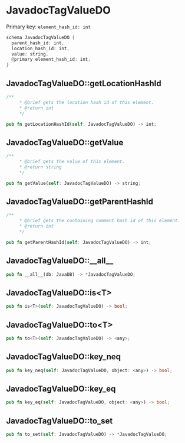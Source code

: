 # JavadocTagValueDO

Primary key: `element_hash_id: int`

```rust
schema JavadocTagValueDO {
  parent_hash_id: int,
  location_hash_id: int,
  value: string,
  @primary element_hash_id: int,
}
```
## JavadocTagValueDO::getLocationHashId

```rust
/**
     * @brief gets the location hash id of this element.
     * @return int
     */
```
```rust
pub fn getLocationHashId(self: JavadocTagValueDO) -> int;
```
## JavadocTagValueDO::getValue

```rust
/**
     * @brief gets the value of this element.
     * @return string
     */
```
```rust
pub fn getValue(self: JavadocTagValueDO) -> string;
```
## JavadocTagValueDO::getParentHashId

```rust
/**
     * @brief gets the containing comment hash id of this element.
     * @return int
     */
```
```rust
pub fn getParentHashId(self: JavadocTagValueDO) -> int;
```
## JavadocTagValueDO::\_\_all\_\_

```rust
pub fn __all__(db: JavaDB) -> *JavadocTagValueDO;
```
## JavadocTagValueDO::is\<T\>

```rust
pub fn is<T>(self: JavadocTagValueDO) -> bool;
```
## JavadocTagValueDO::to\<T\>

```rust
pub fn to<T>(self: JavadocTagValueDO) -> <any>;
```
## JavadocTagValueDO::key\_neq

```rust
pub fn key_neq(self: JavadocTagValueDO, object: <any>) -> bool;
```
## JavadocTagValueDO::key\_eq

```rust
pub fn key_eq(self: JavadocTagValueDO, object: <any>) -> bool;
```
## JavadocTagValueDO::to\_set

```rust
pub fn to_set(self: JavadocTagValueDO) -> *JavadocTagValueDO;
```
